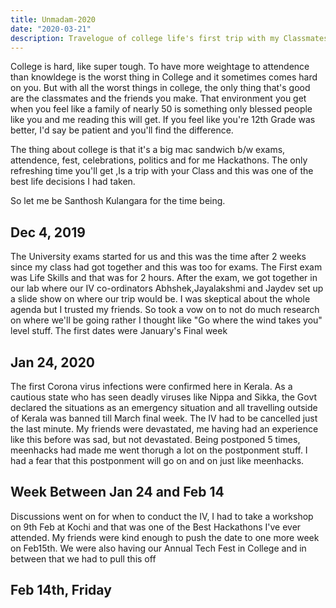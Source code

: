```yaml
---
title: Unmadam-2020
date: "2020-03-21"
description: Travelogue of college life's first trip with my Classmates. The Thrill, the fun, the Family
---
```

College is hard, like super tough. To have more weightage to attendence than knowldege is the worst thing in College and it sometimes comes hard on you. But with all the worst things in college, the only thing that's good are the classmates and the friends you make. That environment you get when you feel like a family of nearly 50 is something only blessed people like you and me reading this will get. If you feel like you're 12th Grade was better, I'd say be patient and you'll find the difference.   

The thing about college is that it's a big mac sandwich b/w exams, attendence, fest, celebrations, politics and for me Hackathons. The only refreshing time you'll get ,Is a trip with your Class and this was one of the best life decisions I had taken. 

So let me be Santhosh Kulangara for the time being.

## Dec 4, 2019
The University exams started for us and this was the time after 2 weeks since my class had got together and this was too for exams. The First exam was Life Skills and that was for 2 hours. After the exam, we got together in our lab where our IV co-ordinators Abhshek,Jayalakshmi and Jaydev set up a slide show on where our trip would be. I was skeptical about the whole agenda but I trusted my friends. So took a vow on to not do much research on where we'll be going rather I thought like "Go where the wind takes you" level stuff. The first dates were January's Final week

## Jan 24, 2020
The first Corona virus infections were confirmed here in Kerala. As a cautious state who has seen deadly viruses like Nippa and Sikka, the Govt declared the situations as an emergency situation and all travelling outside of Kerala was banned till March final week. 
The IV had to be cancelled just the last minute. My friends were devastated, me having had an experience like this before was sad, but not devastated. Being postponed 5 times, meenhacks had made me went thorugh a lot on the postponment stuff. I had a fear that this postponment will go on and on just like meenhacks.

## Week Between Jan 24 and Feb 14

Discussions went on for when to conduct the IV, I had to take a workshop on 9th Feb at Kochi and that was one of the Best Hackathons I've ever attended. My friends were kind enough to push the date to one more week on Feb15th. We were also having our Annual Tech Fest in College and in between that we had to pull this off

## Feb 14th, Friday